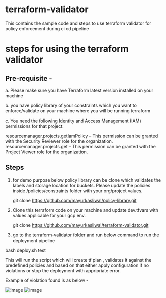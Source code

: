 # terraform-validator
This contains the sample code and steps to use terraform validator for policy enforcement during ci cd pipeline

# steps for using the terraform validator

## Pre-requisite -
   a. Please make sure you have Terraform latest version installed on your machine
   
   b. you have policy library of your constraints which you want to enforce/validate on your machine where you will be running terraform
   
   c. You need the following Identity and Access Management (IAM) permissions for that project:
   
   resourcemanager.projects.getIamPolicy – This permission can be granted with the Security Reviewer role for the organization.
   resourcemanager.projects.get – This permission can be granted with the Project Viewer role for the organization.
   
 ## Steps
1. for demo purpose below policy library can be clone which validates the labels and storage location for buckets. Please update the policies inside /policies/constraints folder with your org/project values.
 
    git clone https://github.com/mayurkasliwal/policy-library.git

 2. Clone this terraform code on your machine and update dev.tfvars with values applicable for your gcp env.

    git clone https://github.com/mayurkasliwal/terraform-validator.git

 3. go to the terraform-validator folder and run below command to run the deployment pipeline

 bash deploy.sh test

This will run the script which will create tf plan , validates it against the predefined policies and based on that either
apply configuration if no violations or stop the deployment with appripriate error.

Example of violation found is as below -

![image](https://user-images.githubusercontent.com/81803712/221494441-39b48f62-620b-4451-8fff-3fe2b96bcb5a.png)
![image](https://user-images.githubusercontent.com/81803712/221493961-dd0293c3-9663-4292-997e-d6c33870f9ed.png)



